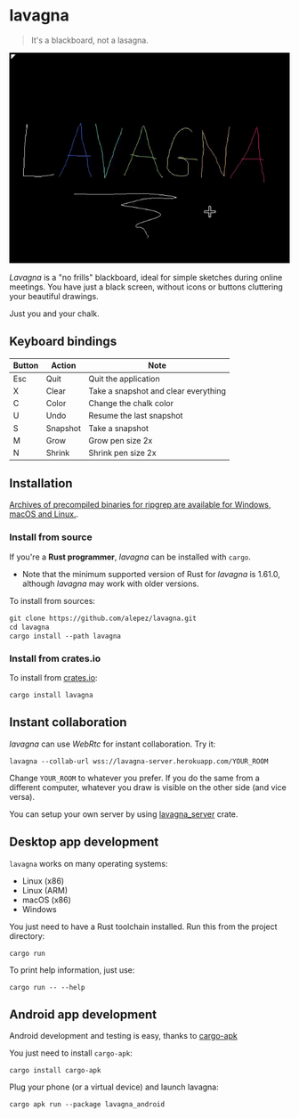 # lavagna

> It's a blackboard, not a lasagna.

![preview](.lavagna.gif)

*Lavagna* is a "no frills" blackboard, ideal for simple sketches during online
meetings. You have just a black screen, without icons or buttons cluttering
your beautiful drawings.

Just you and your chalk.

## Keyboard bindings

| Button | Action   | Note                                 |
|--------|----------|--------------------------------------|
| Esc    | Quit     | Quit the application                 |
| X      | Clear    | Take a snapshot and clear everything |
| C      | Color    | Change the chalk color               |
| U      | Undo     | Resume the last snapshot             |
| S      | Snapshot | Take a snapshot                      |
| M      | Grow     | Grow pen size 2x                     |
| N      | Shrink   | Shrink pen size 2x                   |

## Installation

[Archives of precompiled binaries for ripgrep are available for Windows, macOS
and Linux.](https://github.com/alepez/lavagna/releases/latest).

### Install from source

If you're a **Rust programmer**, *lavagna* can be installed with `cargo`.

- Note that the minimum supported version of Rust for *lavagna* is 1.61.0,
  although *lavagna* may work with older versions.

To install from sources:

```shell
git clone https://github.com/alepez/lavagna.git
cd lavagna
cargo install --path lavagna
```

### Install from crates.io

To install from [crates.io](https://crates.io):

```shell
cargo install lavagna
```

## Instant collaboration

*lavagna* can use *WebRtc* for instant collaboration. Try it:

```shell
lavagna --collab-url wss://lavagna-server.herokuapp.com/YOUR_ROOM
```

Change `YOUR_ROOM` to whatever you prefer. If you do the same from a different
computer, whatever you draw is visible on the other side (and vice versa).

You can setup your own server by using
[lavagna_server](https://github.com/alepez/lavagna_server) crate.

## Desktop app development

`lavagna` works on many operating systems:

- Linux (x86)
- Linux (ARM)
- macOS (x86)
- Windows

You just need to have a Rust toolchain installed. Run this from the project
directory:

```shell
cargo run
```

To print help information, just use:

```shell
cargo run -- --help
```

## Android app development

Android development and testing is easy, thanks to [cargo-apk](https://crates.io/crates/cargo-apk)

You just need to install `cargo-apk`:

```shell
cargo install cargo-apk
```

Plug your phone (or a virtual device) and launch lavagna:

```shell
cargo apk run --package lavagna_android
```

